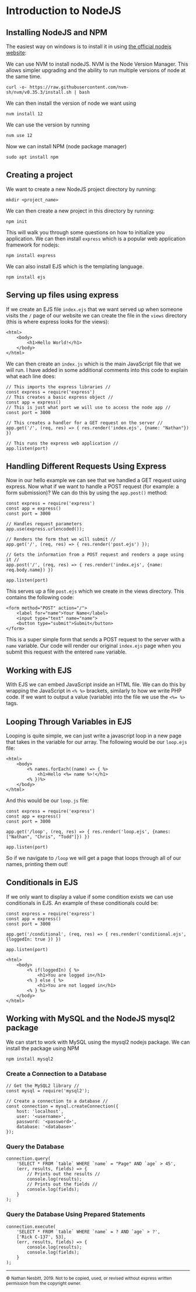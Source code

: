 # Introduction to NodeJS

## Installing NodeJS and NPM

The easiest way on windows is to install it in using [the official nodejs website](https://nodejs.org/en/):



We can use NVM to install nodeJS. NVM is the Node Version Manager. This allows simpler upgrading and the ability to run multiple versions of node at the same time.

```
curl -o- https://raw.githubusercontent.com/nvm-sh/nvm/v0.35.3/install.sh | bash
```

We can then install the version of node we want using

```
nvm install 12
```

We can use the version by running

```
nvm use 12
```

Now we can install NPM (node package manager)

```
sudo apt install npm
```

## Creating a project 

We want to create a new NodeJS project directory by running:

```
mkdir <project_name>
```

We can then create a new project in this directory by running:

```
npm init
```

This will walk you through some questions on how to initialize you application. We can then install `express` which is a popular web application framework for nodejs:

```
npm install express
```

We can also install EJS which is the templating language.

```
npm install ejs
```

## Serving up files using express

If we create an EJS file `index.ejs` that we want served up when someone visits the
`/` page of our website we can create the file in the `views` directory (this is where express looks for the views):

```
<html>
    <body>
        <h1>Hello World!</h1>
    </body>
</html>
```

We can then create an `index.js` which is the main JavaScript file that we will run. I have added
in some additional comments into this code to explain what each line does:

```
// This imports the express libraries //
const express = require('express')
// This creates a basic express object //
const app = express()
// This is just what port we will use to access the node app //
const port = 3000

// This creates a handler for a GET request on the server //
app.get('/', (req, res) => { res.render('index.ejs', {name: "Nathan"}) })

// This runs the express web application //
app.listen(port)
```

## Handling Different Requests Using Express

Now in our hello example we can see that we handled a GET request using express. 
Now what if we want to handle a POST request (for example: a form submission)? 
We can do this by using the `app.post()` method:

```
const express = require('express')
const app = express()
const port = 3000

// Handles request parameters
app.use(express.urlencoded());

// Renders the form that we will submit //
app.get('/', (req, res) => { res.render('post.ejs') });

// Gets the information from a POST request and renders a page using it //
app.post('/', (req, res) => { res.render('index.ejs', {name: req.body.name}) })

app.listen(port)
```

This serves up a file `post.ejs` which we create in the views directory. This contains
the following code:

```
<form method="POST" action="/">
    <label for="name">Your Name</label>
    <input type="text" name="name">
    <button type="submit">Submit</button>
</form>
```

This is a super simple form that sends a POST request to the server with a `name` variable.
Our code will render our original `index.ejs` page when you submit this request with the
entered `name` variable.


## Working with EJS
With EJS we can embed JavaScript inside an HTML file. We can do this by wrapping the JavaScript
in `<% %>` brackets, similarly to how we write PHP code. If we want to output a value (variable)
into the file we use the `<%= %>` tags.

## Looping Through Variables in EJS
Looping is quite simple, we can just write a javascript loop in a new page that takes in 
the variable for our array. The following would be our `loop.ejs` file:

```
<html>
    <body>
        <% names.forEach((name) => { %>
            <h1>Hello <%= name %>!</h1>
        <% })%>
    </body>
</html>
```

And this would be our `loop.js` file:

```
const express = require('express')
const app = express()
const port = 3000

app.get('/loop', (req, res) => { res.render('loop.ejs', {names: ["Nathan", "Chris", "Todd"]}) })

app.listen(port)
```

So if we navigate to `/loop` we will get a page that loops through all of our names, 
printing them out!

## Conditionals in EJS
If we only want to display a value if some condition exists we can use conditionals in EJS.
An example of these conditionals could be:

```
const express = require('express')
const app = express()
const port = 3000

app.get('/conditional', (req, res) => { res.render('conditional.ejs', {loggedIn: true }) })

app.listen(port)
```

```
<html>
    <body>
        <% if(loggedIn) { %>
            <h1>You are logged in</h1>
        <% } else { %>
            <h1>You are not logged in</h1>
        <% } %>
    </body>
</html>
```


## Working with MySQL and the NodeJS mysql2 package
We can start to work with MySQL using the mysql2 nodejs package. We can install the
package using NPM

```
npm install mysql2
```

### Create a Connection to a Database 

```
// Get the MySQL2 library // 
const mysql = require('mysql2');
 
// Create a connection to a database //
const connection = mysql.createConnection({
    host: 'localhost',
    user: '<username>',
    password: '<password>',
    database: '<database>'
});
```

### Query the Database

```
connection.query(
    'SELECT * FROM `table` WHERE `name` = "Page" AND `age` > 45',
    (err, results, fields) => {
        // Prints out the results //
        console.log(results); 
        // Prints out the fields //
        console.log(fields); 
    }
);
```

### Query the Database Using Prepared Statements

```
connection.execute(
    'SELECT * FROM `table` WHERE `name` = ? AND `age` > ?',
    ['Rick C-137', 53],
    (err, results, fields) => {
        console.log(results); 
        console.log(fields); 
    }
);
```

---
<small>© Nathan Nesbitt, 2019. Not to be copied, used, or revised without express written permission from the copyright owner.</small>